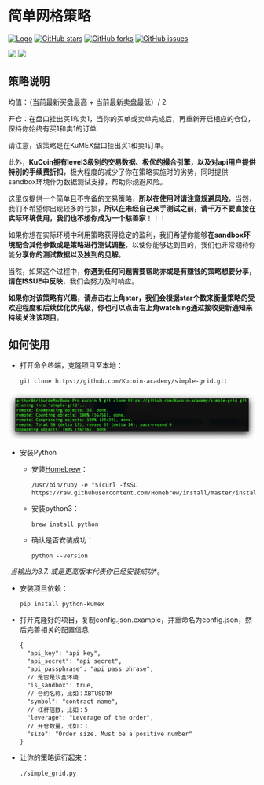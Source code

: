 # 简单网格策略

[![Logo](https://img.shields.io/badge/KuCoin-KuMex-yellowgreen?style=flat-square)](https://github.com/Kucoin-academy/Guide)
[![GitHub stars](https://img.shields.io/github/stars/Kucoin-academy/simple-grid.svg?label=Stars&style=flat-square)](https://github.com/Kucoin-academy/simple-grid)
[![GitHub forks](https://img.shields.io/github/forks/Kucoin-academy/simple-grid.svg?label=Fork&style=flat-square)](https://github.com/Kucoin-academy/simple-grid)
[![GitHub issues](https://img.shields.io/github/issues/Kucoin-academy/simple-grid.svg?label=Issue&style=flat-square)](https://github.com/Kucoin-academy/simple-grid/issues)

[![](https://img.shields.io/badge/lang-English-informational.svg?longCache=true&style=flat-square)](README.md)
[![](https://img.shields.io/badge/lang-Chinese-red.svg?longCache=true&style=flat-square)](README_CN.md)

## 策略说明

均值：（当前最新买盘最高 + 当前最新卖盘最低）/ 2

开仓：在盘口挂出买1和卖1，当你的买单或卖单完成后，再重新开启相应的仓位，保持你始终有买1和卖1的订单

请注意，该策略是在KuMEX盘口挂出买1和卖1订单。  

此外，**KuCoin拥有level3级别的交易数据、极优的撮合引擎，以及对api用户提供特别的手续费折扣**，极大程度的减少了你在策略实施时的劣势，同时提供sandbox环境作为数据测试支撑，帮助你规避风险。  

这里仅提供一个简单且不完备的交易策略，**所以在使用时请注意规避风险**，当然，我们不希望你出现较多的亏损，**所以在未经自己亲手测试之前，请千万不要直接在实际环境使用，我们也不想你成为一个慈善家**！！！

如果你想在实际环境中利用策略获得稳定的盈利，我们希望你能够**在sandbox环境配合其他参数或是策略进行测试调整**，以使你能够达到目的，我们也非常期待你能**分享你的测试数据以及独到的见解**。

当然，如果这个过程中，**你遇到任何问题需要帮助亦或是有赚钱的策略想要分享，请在ISSUE中反映**，我们会努力及时响应。

**如果你对该策略有兴趣，请点击右上角star，我们会根据star个数来衡量策略的受欢迎程度和后续优化优先级，你也可以点击右上角watching通过接收更新通知来持续关注该项目**。

## 如何使用

* 打开命令终端，克隆项目至本地：

  ```shell
  git clone https://github.com/Kucoin-academy/simple-grid.git
  ```

![git_clone](git_clone.jpg)

* 安装Python

  * 安装[Homebrew](http://brew.sh/)：

    ```shell
    /usr/bin/ruby -e "$(curl -fsSL https://raw.githubusercontent.com/Homebrew/install/master/install)"
    ```

  * 安装python3：

    ```shell
    brew install python
    ```

  * 确认是否安装成功：

    ```shell
    python --version
    ```

​		  	**当输出为3.7.* 或是更高版本代表你已经安装成功**。

* 安装项目依赖：

  ```shell script
  pip install python-kumex
  ```

* 打开克隆好的项目，复制config.json.example，并重命名为config.json，然后完善相关的配置信息

  ```
  {
    "api_key": "api key",
    "api_secret": "api secret",
    "api_passphrase": "api pass phrase",
    // 是否是沙盒环境  
    "is_sandbox": true,
    // 合约名称，比如：XBTUSDTM 
    "symbol": "contract name",
    // 杠杆倍数，比如：5
    "leverage": "Leverage of the order",
    // 开仓数量，比如：1
    "size": "Order size. Must be a positive number"
  }
  ```

  

* 让你的策略运行起来：

  ```shell
  ./simple_grid.py
  ```

  
